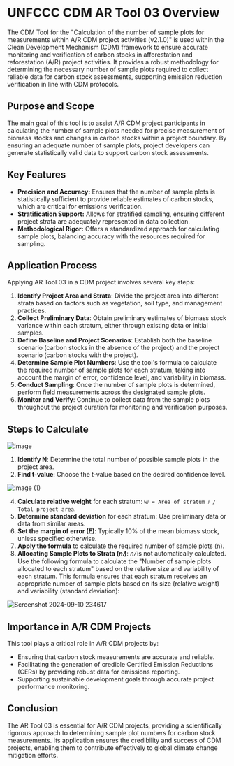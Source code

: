 # UNFCCC CDM AR Tool 03 Overview

The CDM Tool for the "Calculation of the number of sample plots for measurements within A/R CDM project activities (v2.1.0)" is used within the Clean Development Mechanism (CDM) framework to ensure accurate monitoring and verification of carbon stocks in afforestation and reforestation (A/R) project activities. It provides a robust methodology for determining the necessary number of sample plots required to collect reliable data for carbon stock assessments, supporting emission reduction verification in line with CDM protocols.

## Purpose and Scope

The main goal of this tool is to assist A/R CDM project participants in calculating the number of sample plots needed for precise measurement of biomass stocks and changes in carbon stocks within a project boundary. By ensuring an adequate number of sample plots, project developers can generate statistically valid data to support carbon stock assessments.

## Key Features

- **Precision and Accuracy:** Ensures that the number of sample plots is statistically sufficient to provide reliable estimates of carbon stocks, which are critical for emissions verification.
- **Stratification Support:** Allows for stratified sampling, ensuring different project strata are adequately represented in data collection.
- **Methodological Rigor:** Offers a standardized approach for calculating sample plots, balancing accuracy with the resources required for sampling.

## Application Process

Applying AR Tool 03 in a CDM project involves several key steps:

1. **Identify Project Area and Strata**: Divide the project area into different strata based on factors such as vegetation, soil type, and management practices.
2. **Collect Preliminary Data**: Obtain preliminary estimates of biomass stock variance within each stratum, either through existing data or initial samples.
3. **Define Baseline and Project Scenarios**: Establish both the baseline scenario (carbon stocks in the absence of the project) and the project scenario (carbon stocks with the project).
4. **Determine Sample Plot Numbers**: Use the tool's formula to calculate the required number of sample plots for each stratum, taking into account the margin of error, confidence level, and variability in biomass.
5. **Conduct Sampling**: Once the number of sample plots is determined, perform field measurements across the designated sample plots.
6. **Monitor and Verify**: Continue to collect data from the sample plots throughout the project duration for monitoring and verification purposes.

## Steps to Calculate

![image](https://github.com/user-attachments/assets/40013602-cc8a-49ad-a047-4482c74a403d)

1. **Identify N**: Determine the total number of possible sample plots in the project area.
2. **Find t-value**: Choose the t-value based on the desired confidence level.
   
![image (1)](https://github.com/user-attachments/assets/1ad645b9-88d4-44d7-b4f1-b4c557bfbdbc)

4. **Calculate relative weight** for each stratum: `w𝑖 = Area of stratum 𝑖 / Total project area`.
5. **Determine standard deviation** for each stratum: Use preliminary data or data from similar areas.
6. **Set the margin of error (E)**: Typically 10% of the mean biomass stock, unless specified otherwise.
7. **Apply the formula** to calculate the required number of sample plots (n).
8. **Allocating Sample Plots to Strata (*n𝑖*)**: *n𝑖* is not automatically calculated. Use the following formula to calculate the "Number of sample plots allocated to each stratum" based on the relative size and variability of each stratum. This formula ensures that each stratum receives an appropriate number of sample plots based on its size (relative weight) and variability (standard deviation):
   
![Screenshot 2024-09-10 234617](https://github.com/user-attachments/assets/ada4f244-ad2a-4da9-9e0a-d300e203cfe8)

## Importance in A/R CDM Projects

This tool plays a critical role in A/R CDM projects by:

- Ensuring that carbon stock measurements are accurate and reliable.
- Facilitating the generation of credible Certified Emission Reductions (CERs) by providing robust data for emissions reporting.
- Supporting sustainable development goals through accurate project performance monitoring.

## Conclusion

The AR Tool 03 is essential for A/R CDM projects, providing a scientifically rigorous approach to determining sample plot numbers for carbon stock measurements. Its application ensures the credibility and success of CDM projects, enabling them to contribute effectively to global climate change mitigation efforts.
